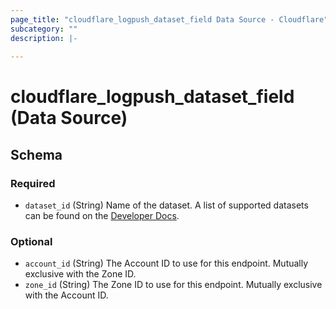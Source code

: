 ```yaml
---
page_title: "cloudflare_logpush_dataset_field Data Source - Cloudflare"
subcategory: ""
description: |-
  
---
```


# cloudflare_logpush_dataset_field (Data Source)




<!-- schema generated by tfplugindocs -->
## Schema

### Required

- `dataset_id` (String) Name of the dataset. A list of supported datasets can be found on the [Developer Docs](https://developers.cloudflare.com/logs/reference/log-fields/).

### Optional

- `account_id` (String) The Account ID to use for this endpoint. Mutually exclusive with the Zone ID.
- `zone_id` (String) The Zone ID to use for this endpoint. Mutually exclusive with the Account ID.


